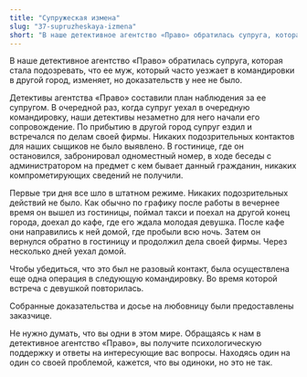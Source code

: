 ```yaml
---
title: "Супружеская измена"
slug: "37-supruzheskaya-izmena"
short: "В наше детективное агентство «Право» обратилась супруга, которая стала подозревать, что ее муж, который часто уезжает в командировки в другой город, изменяет, но доказательств у нее не было."
---
```


В наше детективное агентство «Право» обратилась супруга, которая стала подозревать, что ее муж, который часто уезжает в командировки в другой город, изменяет, но доказательств у нее не было.

Детективы агентства «Право» составили план наблюдения за ее супругом. В очередной раз, когда супруг уехал в очередную командировку, наши детективы незаметно для него начали его сопровождение. По прибытию в другой город супруг ездил и встречался по делам своей фирмы. Никаких подозрительных контактов для наших сыщиков не было выявлено. В гостинице, где он остановился, забронировал одноместный номер, в ходе беседы с администратором на предмет с кем бывает данный гражданин, никаких компрометирующих сведений не получили.

Первые три дня все шло в штатном режиме. Никаких подозрительных действий не было. Как обычно по графику после работы в вечернее время он вышел из гостиницы, поймал такси и поехал на другой конец города, доехал до кафе, где его ждала молодая девушка. После кафе они направились к ней домой, где пробыли всю ночь. Затем он вернулся обратно в гостиницу и продолжил дела своей фирмы. Через несколько дней уехал домой.

Чтобы убедиться, что это был не разовый контакт, была осуществлена еще одна операция в следующую командировку. Во время которой встреча с девушкой повторилась.

Собранные доказательства и досье на любовницу были предоставлены заказчице.

Не нужно думать, что вы одни в этом мире. Обращаясь к нам в детективное агентство «Право», вы получите психологическую поддержку и ответы на интересующие вас вопросы. Находясь один на один со своей проблемой, кажется, что вы одиноки, но это не так.
